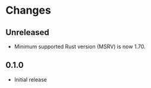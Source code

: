 # Changes

## Unreleased

- Minimum supported Rust version (MSRV) is now 1.70.

## 0.1.0

- Initial release
